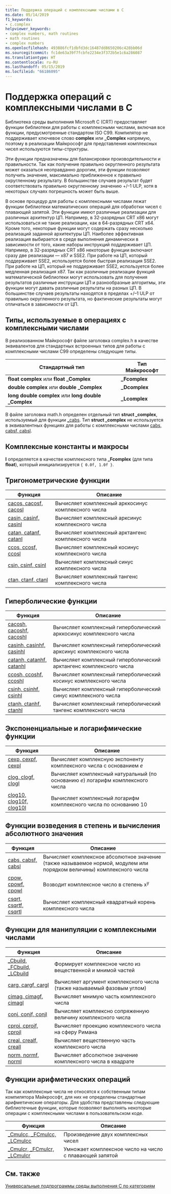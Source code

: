 ```yaml
---
title: Поддержка операций с комплексными числами в C
ms.date: 05/14/2019
f1_keywords:
- c.complex
helpviewer_keywords:
- complex numbers, math routines
- math routines
- complex numbers
ms.openlocfilehash: 493886fcf1dbfd3dc16487dd8650206c428bb06d
ms.sourcegitcommit: fc1de63a39f7fcbfe2234e3f372b5e1c6a286087
ms.translationtype: HT
ms.contentlocale: ru-RU
ms.lasthandoff: 05/15/2019
ms.locfileid: "66186095"
---
```

# <a name="c-complex-math-support"></a>Поддержка операций с комплексными числами в C

Библиотека среды выполнения Microsoft C (CRT) предоставляет функции библиотеки для работы с комплексными числами, включая все функции, предусмотренные стандартом ISO C99. Компилятор не поддерживает ключевое слово **complex** или **_Complex** напрямую, поэтому в реализации Майкрософт для представления комплексных чисел используются типы-структуры.

Эти функции предназначены для балансировки производительности и правильности. Так как получение правильно округленного результата может оказаться неоправданно дорогим, эти функции позволяют получить значение, максимально приближенное к правильно округленному результату. В большинстве случаев результат будет соответствовать правильно округленному значению +/–1 ULP, хотя в некоторых случаях погрешность может быть выше.

В основе процедур для работы с комплексными числами лежат функции библиотеки математических операций для обработки чисел с плавающей запятой. Эти функции имеют различные реализации для различных архитектур ЦП. Например, в 32-разрядных CRT x86 могут использоваться не такие реализации, как в 64-разрядных CRT x64. Кроме того, некоторые функции могут содержать сразу несколько реализаций заданной архитектуры ЦП. Наиболее эффективная реализация выбирается в среде выполнения динамически в зависимости от того, какие наборы инструкций поддерживает ЦП. Например, в 32-разрядных CRT x86 некоторые функции включают сразу две реализации — x87 и SSE2. При работе на ЦП, который поддерживает SSE2, используется более быстрая реализация SSE2. При работе на ЦП, который не поддерживает SSE2, используется более медленная реализация x87. Так как различные реализации функций математической библиотеки могут использовать для получения результатов различные инструкции ЦП и разнообразные алгоритмы, эти функции могут давать различные результаты на разных ЦП. В большинстве случаев результаты находятся в пределах +/–1 ULP от правильно округленного результата, но фактические результаты могут отличаться в зависимости от ЦП.

## <a name="types-used-in-complex-math"></a>Типы, используемые в операциях с комплексными числами

В реализованном Майкрософт файле заголовка complex.h в качестве эквивалентов для стандартных встроенных типов для работы с комплексными числами C99 определены следующие типы.

|Стандартный тип|Тип Майкрософт|
|-|-|
|**float complex** или **float _Complex**|**_Fcomplex**|
|**double complex** или **double _Complex**|**_Dcomplex**|
|**long double complex** или **long double _Complex**|**_Lcomplex**|

В файле заголовка math.h определен отдельный тип **struct _complex**, используемый для функции [_cabs](../c-runtime-library/reference/cabs.md). Тип **struct _complex** не используется в эквивалентных функциях для работы с комплексными числами [cabs, cabsf, cabsl](../c-runtime-library/reference/cabs-cabsf-cabsl.md).

## <a name="complex-constants-and-macros"></a>Комплексные константы и макросы

**I** определяется в качестве комплексного типа **_Fcomplex** (для типа **float**), который инициализируется `{ 0.0f, 1.0f }`.

## <a name="trigonometric-functions"></a>Тригонометрические функции

|Функция|Описание|
|-|-|
|[cacos, cacosf, cacosl](../c-runtime-library/reference/cacos-cacosf-cacosl.md)|Вычисляет комплексный арккосинус комплексного числа|
|[casin, casinf, casinl](../c-runtime-library/reference/casin-casinf-casinl.md)|Вычисляет комплексный арксинус комплексного числа|
|[catan, catanf, catanl](../c-runtime-library/reference/catan-catanf-catanl.md)|Вычисляет комплексный арктангенс комплексного числа|
|[ccos, ccosf, ccosl](../c-runtime-library/reference/ccos-ccosf-ccosl.md)|Вычисляет комплексный косинус комплексного числа|
|[csin, csinf, csinl](../c-runtime-library/reference/csin-csinf-csinl.md)|Вычисляет комплексный синус комплексного числа|
|[ctan, ctanf, ctanl](../c-runtime-library/reference/ctan-ctanf-ctanl.md)|Вычисляет комплексный тангенс комплексного числа|

## <a name="hyperbolic-functions"></a>Гиперболические функции

|Функция|Описание|
|-|-|
|[cacosh, cacoshf, cacoshl](../c-runtime-library/reference/cacosh-cacoshf-cacoshl.md)|Вычисляет комплексный гиперболический арккосинус комплексного числа|
|[casinh, casinhf, casinhl](../c-runtime-library/reference/casinh-casinhf-casinhl.md)|Вычисляет комплексный гиперболический арксинус комплексного числа|
|[catanh, catanhf, catanhl](../c-runtime-library/reference/catanh-catanhf-catanhl.md)|Вычисляет комплексный гиперболический арктангенс комплексного числа|
|[ccosh, ccoshf, ccoshl](../c-runtime-library/reference/ccosh-ccoshf-ccoshl.md)|Вычисляет комплексный гиперболический косинус комплексного числа|
|[csinh, csinhf, csinhl](../c-runtime-library/reference/csinh-csinhf-csinhl.md)|Вычисляет комплексный гиперболический синус комплексного числа|
|[ctanh, ctanhf, ctanhl](../c-runtime-library/reference/ctanh-ctanhf-ctanhl.md)|Вычисляет комплексный гиперболический тангенс комплексного числа|

## <a name="exponential-and-logarithmic-functions"></a>Экспоненциальные и логарифмические функции

|Функция|Описание|
|-|-|
|[cexp, cexpf, cexpl](../c-runtime-library/reference/cexp-cexpf-cexpl.md)|Вычисляет комплексную экспоненту комплексного числа с основанием *e*|
|[clog, clogf, clogl](../c-runtime-library/reference/clog-clogf-clogl.md)|Вычисляет комплексный натуральный (по основанию *e*) логарифм комплексного числа|
|[clog10, clog10f, clog10l](../c-runtime-library/reference/clog10-clog10f-clog10l.md)|Вычисляет комплексный логарифм комплексного числа по основанию 10|

## <a name="power-and-absolute-value-functions"></a>Функции возведения в степень и вычисления абсолютного значения

|Функция|Описание|
|-|-|
|[cabs, cabsf, cabsl](../c-runtime-library/reference/cabs-cabsf-cabsl.md)|Вычисляет комплексное абсолютное значение (также называемое нормой, модулем или порядком величины) комплексного числа|
|[cpow, cpowf, cpowl](../c-runtime-library/reference/cpow-cpowf-cpowl.md)|Возводит комплексное число в степень x<sup>y</sup>|
|[csqrt, csqrtf, csqrtl](../c-runtime-library/reference/csqrt-csqrtf-csqrtl.md)|Вычисляет комплексный квадратный корень комплексного числа|

## <a name="manipulation-functions"></a>Функции для манипуляции с комплексными числами

|Функция|Описание|
|-|-|
|[_Cbuild, _FCbuild, _LCbuild](../c-runtime-library/reference/cbuild-fcbuild-lcbuild.md)|Формирует комплексное число из вещественной и мнимой частей|
|[carg, cargf, cargl](../c-runtime-library/reference/carg-cargf-cargl.md)|Вычисляет аргумент комплексного числа (также называемый фазовым углом)|
|[cimag, cimagf, cimagl](../c-runtime-library/reference/cimag-cimagf-cimagl.md)|Вычисляет мнимую часть комплексного числа|
|[conj, conjf, conjl](../c-runtime-library/reference/conj-conjf-conjl.md)|Вычисляет комплексно сопряженную величину комплексного числа|
|[cproj, cprojf, cprojl](../c-runtime-library/reference/cproj-cprojf-cprojl.md)|Вычисляет проекцию комплексного числа на сферу Римана|
|[creal, crealf, creall](../c-runtime-library/reference/creal-crealf-creall.md)|Вычисляет вещественную часть комплексного числа|
|[norm, normf, norml](../c-runtime-library/reference/norm-normf-norml1.md)|Вычисляет абсолютное значение комплексного числа в квадрате|

## <a name="operation-functions"></a>Функции арифметических операций

Так как комплексные числа не относятся к собственным типам компилятора Майкрософт, для них не определены стандартные арифметические операторы. Для удобства представлены следующие библиотечные функции, которые позволяют выполнять некоторые операции с комплексными числами в пользовательском коде.

|Функция|Описание|
|-|-|
|[_Cmulcc, _FCmulcc, _LCmulcc](../c-runtime-library/reference/cmulcc-fcmulcc-lcmulcc.md)|Произведение двух комплексных чисел|
|[_Cmulcr, _FCmulcr, _LCmulcr](../c-runtime-library/reference/cmulcr-fcmulcr-lcmulcr.md)|Умножает комплексное число на число с плавающей запятой|

## <a name="see-also"></a>См. также

[Универсальные подпрограммы среды выполнения C по категориям](../c-runtime-library/run-time-routines-by-category.md)<br/>
